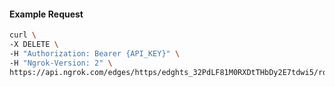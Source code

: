 <!-- Code generated for API Clients. DO NOT EDIT. -->

#### Example Request

```bash
curl \
-X DELETE \
-H "Authorization: Bearer {API_KEY}" \
-H "Ngrok-Version: 2" \
https://api.ngrok.com/edges/https/edghts_32PdLF81M0RXDtTHbDy2E7tdwi5/routes/edghtsrt_32PdLG3otgahUkaTPDWaPZ2ykpZ/circuit_breaker
```
